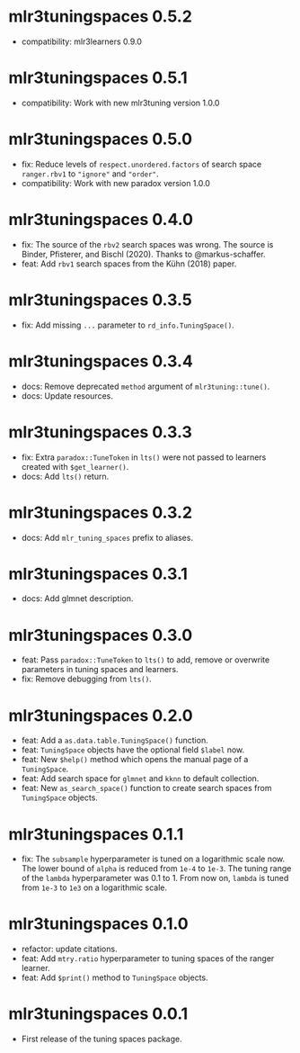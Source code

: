 # mlr3tuningspaces 0.5.2

* compatibility: mlr3learners 0.9.0

# mlr3tuningspaces 0.5.1

* compatibility: Work with new mlr3tuning version 1.0.0

# mlr3tuningspaces 0.5.0

* fix: Reduce levels of `respect.unordered.factors` of search space `ranger.rbv1` to `"ignore"` and `"order"`.
* compatibility: Work with new paradox version 1.0.0

# mlr3tuningspaces 0.4.0

* fix: The source of the `rbv2` search spaces was wrong.
  The source is Binder, Pfisterer, and Bischl (2020).
  Thanks to @markus-schaffer.
* feat: Add `rbv1` search spaces from the Kühn (2018) paper.

# mlr3tuningspaces 0.3.5

* fix: Add missing `...` parameter to `rd_info.TuningSpace()`.

# mlr3tuningspaces 0.3.4

* docs: Remove deprecated `method` argument of `mlr3tuning::tune()`.
* docs: Update resources.

# mlr3tuningspaces 0.3.3

* fix: Extra `paradox::TuneToken` in `lts()` were not passed to learners created with `$get_learner()`.
* docs: Add `lts()` return.

# mlr3tuningspaces 0.3.2

* docs: Add `mlr_tuning_spaces` prefix to aliases.

# mlr3tuningspaces 0.3.1

* docs: Add glmnet description.

# mlr3tuningspaces 0.3.0

* feat: Pass `paradox::TuneToken` to `lts()` to add, remove or overwrite parameters in tuning spaces and learners.
* fix: Remove debugging from `lts()`.

# mlr3tuningspaces 0.2.0

* feat: Add a `as.data.table.TuningSpace()` function.
* feat: `TuningSpace` objects have the optional field `$label` now.
* feat: New `$help()` method which opens the manual page of a `TuningSpace`.
* feat: Add search space for `glmnet` and `kknn` to default collection.
* feat: New `as_search_space()` function to create search spaces from `TuningSpace` objects.

# mlr3tuningspaces 0.1.1

* fix: The `subsample` hyperparameter is tuned on a logarithmic scale now.
  The lower bound of `alpha` is reduced from `1e-4` to `1e-3`.
  The tuning range of the `lambda` hyperparameter was 0.1 to 1.
  From now on, `lambda` is tuned from `1e-3` to `1e3` on a logarithmic scale.

# mlr3tuningspaces 0.1.0

* refactor: update citations.
* feat: Add `mtry.ratio` hyperparameter to tuning spaces of the ranger learner.
* feat: Add `$print()` method to `TuningSpace` objects.

# mlr3tuningspaces 0.0.1

* First release of the tuning spaces package.
